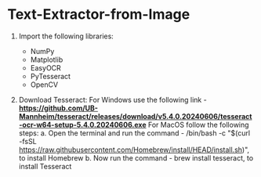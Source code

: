 # Text-Extractor-from-Image

1. Import the following libraries:
   - NumPy
   - Matplotlib
   - EasyOCR
   - PyTesseract
   - OpenCV

2. Download Tesseract:
   For Windows use the following link - **https://github.com/UB-Mannheim/tesseract/releases/download/v5.4.0.20240606/tesseract-ocr-w64-setup-5.4.0.20240606.exe**
   For MacOS follow the following steps:
      a. Open the terminal and run the command - /bin/bash -c "$(curl -fsSL https://raw.githubusercontent.com/Homebrew/install/HEAD/install.sh)", to install Homebrew
      b. Now run the command - brew install tesseract, to install Tesseract
